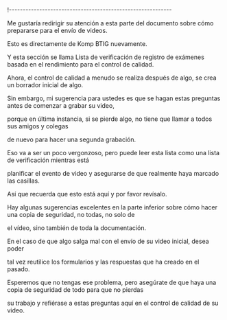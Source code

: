 !-----------------------------------------------------------


Me gustaría redirigir su atención a esta parte del documento sobre cómo prepararse para el envío de videos.

Esto es directamente de Komp BTIG nuevamente.

Y esta sección se llama Lista de verificación de registro de exámenes basada en el rendimiento para el control de calidad.

Ahora, el control de calidad a menudo se realiza después de algo, se crea un borrador inicial de algo.

Sin embargo, mi sugerencia para ustedes es que se hagan estas preguntas antes de comenzar a grabar su video,

porque en última instancia, si se pierde algo, no tiene que llamar a todos sus amigos y colegas

de nuevo para hacer una segunda grabación.

Eso va a ser un poco vergonzoso, pero puede leer esta lista como una lista de verificación mientras está

planificar el evento de video y asegurarse de que realmente haya marcado las casillas.

Así que recuerda que esto está aquí y por favor revísalo.

Hay algunas sugerencias excelentes en la parte inferior sobre cómo hacer una copia de seguridad, no todas, no solo de

el vídeo, sino también de toda la documentación.

En el caso de que algo salga mal con el envío de su video inicial, desea poder

tal vez reutilice los formularios y las respuestas que ha creado en el pasado.

Esperemos que no tengas ese problema, pero asegúrate de que haya una copia de seguridad de todo para que no pierdas

su trabajo y refiérase a estas preguntas aquí en el control de calidad de su video.